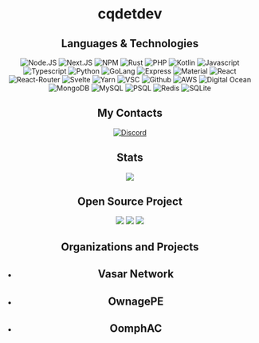 <div align="center"><h1>cqdetdev</h1></div>

<div align="center"><h2>Languages & Technologies</h2></div>

<div align="center">
    <img alt="Node.JS" src="https://img.shields.io/badge/node.js-6DA55F?style=for-the-badge&logo=node.js&logoColor=white" />
    <img alt="Next.JS" src="https://img.shields.io/badge/Next-black?style=for-the-badge&logo=next.js&logoColor=blue" />
    <img alt="NPM" src="https://img.shields.io/badge/NPM-%23000000.svg?style=for-the-badge&logo=npm&logoColor=white" />
    <img alt="Rust" src="https://img.shields.io/badge/rust-%23000000.svg?style=for-the-badge&logo=rust&logoColor=red" />
    <img alt="PHP" src="https://img.shields.io/badge/php-%23777BB4.svg?style=for-the-badge&logo=php&logoColor=white" />
    <img alt="Kotlin" src="https://img.shields.io/badge/kotlin-%230095D5.svg?style=for-the-badge&logo=kotlin&logoColor=white" />
    <img alt="Javascript" src="https://img.shields.io/badge/javascript-%23323330.svg?style=for-the-badge&logo=javascript&logoColor=%23F7DF1E" />
    <img alt="Typescript" src="https://img.shields.io/badge/typescript-%23007ACC.svg?style=for-the-badge&logo=typescript&logoColor=white" />
    <img alt="Python" src="https://img.shields.io/badge/python-3670A0?style=for-the-badge&logo=python&logoColor=ffdd54" />
    <img alt="GoLang" src="https://img.shields.io/badge/go-%2300ADD8.svg?style=for-the-badge&logo=go&logoColor=white" />
    <img alt="Express" src="https://img.shields.io/badge/express.js-%23404d59.svg?style=for-the-badge&logo=express&logoColor=%2361DAFB" />
    <img alt="Material" src="https://img.shields.io/badge/materialui-%230081CB.svg?style=for-the-badge&logo=material-ui&logoColor=white" />
    <img alt="React" src="https://img.shields.io/badge/react-%2320232a.svg?style=for-the-badge&logo=react&logoColor=%2361DAFB" />
    <img alt="React-Router" src="https://img.shields.io/badge/React_Router-CA4245?style=for-the-badge&logo=react-router&logoColor=white" />
    <img alt="Svelte" src="https://img.shields.io/badge/svelte-%23f1413d.svg?style=for-the-badge&logo=svelte&logoColor=white" />
    <img alt="Yarn" src="https://img.shields.io/badge/yarn-%232C8EBB.svg?style=for-the-badge&logo=yarn&logoColor=white" />
    <img alt="VSC" src="https://img.shields.io/badge/Visual%20Studio%20Code-0078d7.svg?style=for-the-badge&logo=visual-studio-code&logoColor=white" />
    <img alt="Github" src="https://img.shields.io/badge/github-%23121011.svg?style=for-the-badge&logo=github&logoColor=white"/>
    <img alt="AWS" src="https://img.shields.io/badge/AWS-%23FF9900.svg?style=for-the-badge&logo=amazon-aws&logoColor=white" />
    <img alt="Digital Ocean" src="https://img.shields.io/badge/DigitalOcean-%230167ff.svg?style=for-the-badge&logo=digitalOcean&logoColor=white" />
    <img alt="MongoDB" src="https://img.shields.io/badge/MongoDB-%234ea94b.svg?style=for-the-badge&logo=mongodb&logoColor=white" />
    <img alt="MySQL" src="https://img.shields.io/badge/mysql-%2300f.svg?style=for-the-badge&logo=mysql&logoColor=white" />
    <img alt="PSQL" src="https://img.shields.io/badge/postgres-%23316192.svg?style=for-the-badge&logo=postgresql&logoColor=white" />
    <img alt="Redis" src="https://img.shields.io/badge/redis-%23DD0031.svg?style=for-the-badge&logo=redis&logoColor=white" />
    <img alt="SQLite" src="https://img.shields.io/badge/sqlite-%2307405e.svg?style=for-the-badge&logo=sqlite&logoColor=white" />
</div>

<div align="center"><h2>My Contacts</h2></div>
<div align="center">
    <a href="https://discord.com/users/522895569039917066">
       <img alt="Discord" src="https://img.shields.io/badge/Discord-%237289DA.svg?style=for-the-badge&logo=discord&logoColor=white" href="https://discord.com/users/522895569039917066"/></h3>
    </a>
</div>

<div align="center"><h2>Stats</h2></div> 

<div align="center">
  <img src="https://github-readme-stats.vercel.app/api?username=cqdetdev&count_private=true&theme=radical">
  <br>
</div>

<div align="center"><h2>Open Source Project</h2></div> 

<div align="center">
    <img src="https://github-readme-stats.vercel.app/api/pin/?username=cqdetdev&repo=sage&theme=dark">
    <img src="https://github-readme-stats.vercel.app/api/pin/?username=cqdetdev&repo=rcon&theme=dark">
    <img src="https://github-readme-stats.vercel.app/api/pin/?username=cqdetdev&repo=allah&theme=dark">
</div>

<div align="center"><h2>Organizations and Projects</h2></div> 

<div align="center">
        <ul>
            <li><h2>Vasar Network</h2></li>
            <li><h2>OwnagePE</h2></li>
            <li><h2>OomphAC</h2></li>
        </ul>
</div>
